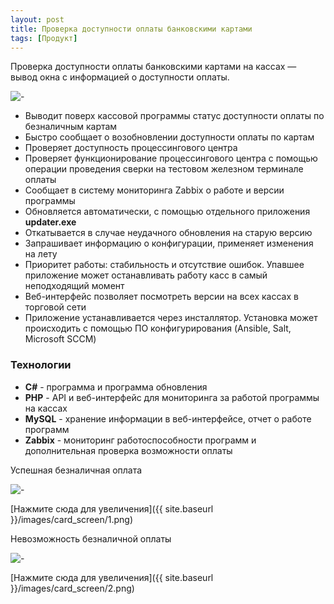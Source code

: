 ```yaml
---
layout: post
title: Проверка доступности оплаты банковскими картами
tags: [Продукт]
---
```


Проверка доступности оплаты банковскими картами на кассах — вывод окна с информацией о доступности оплаты.

<img style="margin: auto;display: block;" src="{{ site.baseurl }}/images/card_screen/1.png" alt="-">

- Выводит поверх кассовой программы статус доступности оплаты по безналичным картам
- Быстро сообщает о возобновлении доступности оплаты по картам
- Проверяет доступность процессингового центра
- Проверяет функционирование процессингового центра с помощью операции проведения сверки на тестовом железном терминале оплаты
- Сообщает в систему мониторинга Zabbix о работе и версии программы
- Обновляется автоматически, с помощью отдельного приложения **updater.exe**
- Откатывается в случае неудачного обновления на старую версию
- Запрашивает информацию о конфигурации, применяет изменения на лету
- Приоритет работы: стабильность и отсутствие ошибок. Упавшее приложение может останавливать работу касс в самый неподходящий момент
- Веб-интерфейс позволяет посмотреть версии на всех кассах в торговой сети
- Приложение устанавливается через инсталлятор. Установка может происходить с помощью ПО конфигурирования (Ansible, Salt, Microsoft SCCM)
<!--more-->

### Технологии
- **C#** - программа и программа обновления
- **PHP** - API и веб-интерфейс для мониторинга за работой программы на кассах
- **MySQL** - хранение информации в веб-интерфейсе, отчет о работе программ
- **Zabbix** - мониторинг работоспособности программ и дополнительная проверка возможности оплаты

Успешная безналичная оплата

<img style="margin: auto;display: block;" src="{{ site.baseurl }}/images/card_screen/1.png" alt="-">

[Нажмите сюда для увеличения]({{ site.baseurl }}/images/card_screen/1.png)

Невозможность безналичной оплаты

<img style="margin: auto;display: block;" src="{{ site.baseurl }}/images/card_screen/2.png" alt="-">

[Нажмите сюда для увеличения]({{ site.baseurl }}/images/card_screen/2.png)
